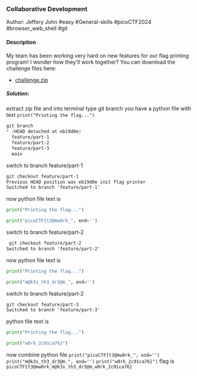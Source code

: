 ### Collaborative Development

Author: Jeffery John
#easy #General-skills #picoCTF2024 #browser_web_shell #git 
#### Description

My team has been working very hard on new features for our flag printing program! I wonder how they'll work together? You can download the challenge files here:

- [challenge.zip](https://artifacts.picoctf.net/c_titan/176/challenge.zip)
##### Solution:
extract zip file and into terminal type git branch
you have a python file with text `print("Printing the flag...")`
```css
git branch
* (HEAD detached at eb19d0e)
  feature/part-1
  feature/part-2
  feature/part-3
  main
```
switch to branch feature/part-1
```css
git checkout feature/part-1  
Previous HEAD position was eb19d0e init flag printer
Switched to branch 'feature/part-1'
```
now python file text is 
```python
print("Printing the flag...")

print("picoCTF{t3@mw0rk_", end='')
```
switch to branch feature/part-2
```css
 git checkout feature/part-2
Switched to branch 'feature/part-2'
```
now python file text is 
```python
print("Printing the flag...")

print("m@k3s_th3_dr3@m_", end='')
```
switch to branch feature/part-2
```css
git checkout feature/part-3
Switched to branch 'feature/part-3'
```
python file text is 
```python
print("Printing the flag...")

print("w0rk_2c91ca76}")
```

now combine python file `print("picoCTF{t3@mw0rk_", end='')` `print("m@k3s_th3_dr3@m_", end='')` `print("w0rk_2c91ca76}")`
flag is `picoCTF{t3@mw0rk_m@k3s_th3_dr3@m_w0rk_2c91ca76}`
